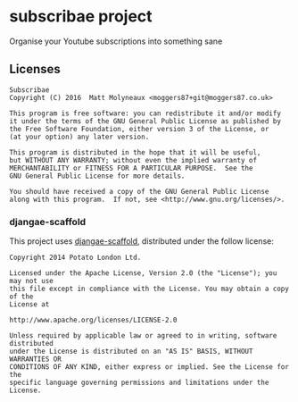 

# subscribae project

Organise your Youtube subscriptions into something sane

## Licenses

    Subscribae
    Copyright (C) 2016  Matt Molyneaux <moggers87+git@moggers87.co.uk>

    This program is free software: you can redistribute it and/or modify
    it under the terms of the GNU General Public License as published by
    the Free Software Foundation, either version 3 of the License, or
    (at your option) any later version.

    This program is distributed in the hope that it will be useful,
    but WITHOUT ANY WARRANTY; without even the implied warranty of
    MERCHANTABILITY or FITNESS FOR A PARTICULAR PURPOSE.  See the
    GNU General Public License for more details.

    You should have received a copy of the GNU General Public License
    along with this program.  If not, see <http://www.gnu.org/licenses/>.

### djangae-scaffold

This project uses
[djangae-scaffold](https://github.com/potatolondon/djangae-scaffold),
distributed under the follow license:

    Copyright 2014 Potato London Ltd.

    Licensed under the Apache License, Version 2.0 (the "License"); you may not use
    this file except in compliance with the License. You may obtain a copy of the
    License at

    http://www.apache.org/licenses/LICENSE-2.0

    Unless required by applicable law or agreed to in writing, software distributed
    under the License is distributed on an "AS IS" BASIS, WITHOUT WARRANTIES OR
    CONDITIONS OF ANY KIND, either express or implied. See the License for the
    specific language governing permissions and limitations under the License.
